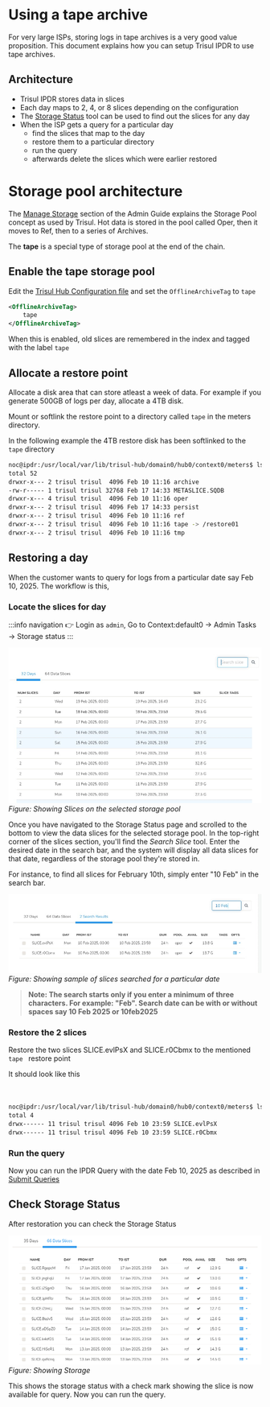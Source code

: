 # Using a tape archive 

For very large ISPs, storing logs in tape archives is a very good value proposition.  This document explains how you can setup Trisul IPDR to use tape archives. 



## Architecture

- Trisul IPDR stores data in slices
- Each day maps to 2, 4, or 8 slices depending on the configuration
- The [Storage Status](/docs/ag/admintasks/storage_status)  tool can be used to find out the slices for any day
- When the ISP gets a query for a particular day
	- find the slices that map to the day
	- restore them to a particular directory 
	- run the query
	- afterwards delete the slices which were earlier restored 




# Storage pool architecture

The [Manage Storage](/docs/ag/admintasks/storage_status#tape) section of the Admin Guide explains the Storage Pool concept as used by Trisul. Hot data is stored in the pool called Oper, then it moves to Ref, then to a series of Archives.  

The **tape**  is a special type of storage pool at the end of the chain. 

## Enable the tape storage pool

Edit the [Trisul Hub Configuration file](/docs/ref/trisulhubconfig#advanced-archiving) and set the `OfflineArchiveTag` to `tape` 

```xml
<OfflineArchiveTag>
	tape
</OfflineArchiveTag>

```

When this is enabled, old slices are remembered in the index and tagged with the label `tape`


## Allocate a restore point

Allocate a disk area that can store atleast a week of data. For example if you generate 500GB of logs per day, allocate a 4TB disk.

Mount or softlink the restore point to  a directory called `tape` in the meters directory.

In the following example the 4TB restore disk has been softlinked to the `tape` directory

```bash {8}
noc@ipdr:/usr/local/var/lib/trisul-hub/domain0/hub0/context0/meters$ ls -l
total 52
drwxr-x--- 2 trisul trisul  4096 Feb 10 11:16 archive
-rw-r----- 1 trisul trisul 32768 Feb 17 14:33 METASLICE.SQDB
drwxr-x--- 4 trisul trisul  4096 Feb 10 11:16 oper
drwxr-x--- 2 trisul trisul  4096 Feb 17 14:33 persist
drwxr-x--- 2 trisul trisul  4096 Feb 10 11:16 ref
drwxr-x--- 2 trisul trisul  4096 Feb 10 11:16 tape -> /restore01 
drwxr-x--- 2 trisul trisul  4096 Feb 10 11:16 tmp

```

## Restoring a day

When the customer wants to query for logs from a particular date say Feb 10, 2025.  The workflow is this,




### Locate the slices for day 

:::info navigation 
:point_right: Login as `admin`, Go to Context:default0 &rarr; Admin Tasks &rarr; Storage status
:::

![](images/slices.jpeg)  
*Figure: Showing Slices on the selected storage pool*

Once you have navigated to the Storage Status page and scrolled to the bottom to view the data slices for the selected storage pool. In the top-right corner of the slices section, you'll find the *Search Slice* tool. Enter the desired date in the search bar, and the system will display all data slices for that date, regardless of the storage pool they're stored in.

For instance, to find all slices for February 10th, simply enter "10 Feb" in the search bar. 

![](images/datesearchslice.jpeg)  
*Figure: Showing sample of slices searched for a particular date*

>**Note: The search starts only if you enter a minimum of three characters. For example: "Feb". Search date can be with or without spaces say 10 Feb 2025 or 10feb2025**


### Restore the 2 slices 

Restore the two slices SLICE.evlPsX and SLICE.r0Cbmx to the mentioned `tape ` restore point 

It should look like this 

```bash


noc@ipdr:/usr/local/var/lib/trisul-hub/domain0/hub0/context0/meters$ ls -l tape 
total 4
drwx------ 11 trisul trisul 4096 Feb 10 23:59 SLICE.evlPsX
drwx------ 11 trisul trisul 4096 Feb 10 23:59 SLICE.r0Cbmx

```


### Run the query 

Now you can run the IPDR Query with the date Feb 10, 2025 as described in [Submit Queries](/docs/ipdr/submit-queries)


## Check Storage Status

After restoration  you can check the Storage Status 

![](images/storagestatus_available.png)  
*Figure: Showing Storage*

This shows the storage status with a check mark showing the slice is now available for query. Now you can run the query.





